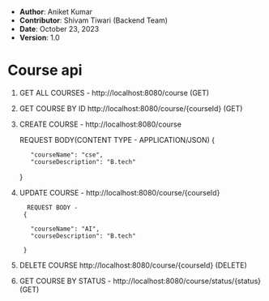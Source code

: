 - **Author**: Aniket Kumar
- **Contributor**: Shivam Tiwari (Backend Team)
- **Date**: October 23, 2023
- **Version**: 1.0

# Course api 

1. GET ALL COURSES - http://localhost:8080/course (GET)

2. GET COURSE BY ID http://localhost:8080/course/{courseId} (GET)

3. CREATE COURSE - http://localhost:8080/course

      REQUEST BODY(CONTENT TYPE - APPLICATION/JSON)
     {
   
          "courseName": "cse",
          "courseDescription": "B.tech"
      }


5. UPDATE COURSE - http://localhost:8080/course/{courseId}

         REQUEST BODY -
        {
  
          "courseName": "AI",
          "courseDescription": "B.tech"
    
        }

5. DELETE COURSE http://localhost:8080/course/{courseId} (DELETE)


6. GET COURSE BY STATUS - http://localhost:8080/course/status/{status} (GET)
